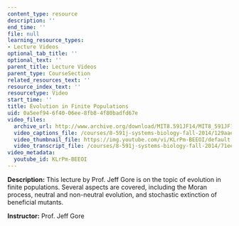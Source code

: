 ```yaml
---
content_type: resource
description: ''
end_time: ''
file: null
learning_resource_types:
- Lecture Videos
optional_tab_title: ''
optional_text: ''
parent_title: Lecture Videos
parent_type: CourseSection
related_resources_text: ''
resource_index_text: ''
resourcetype: Video
start_time: ''
title: Evolution in Finite Populations
uid: 0a5eef94-6f40-06ee-8fb8-4f80badfd67e
video_files:
  archive_url: http://www.archive.org/download/MIT8.591JF14/MIT8_591JF14_lec15_300k.mp4
  video_captions_file: /courses/8-591j-systems-biology-fall-2014/129aae4953945f7094bf67b003a2ec88_KLrPm-BEEOI.vtt
  video_thumbnail_file: https://img.youtube.com/vi/KLrPm-BEEOI/default.jpg
  video_transcript_file: /courses/8-591j-systems-biology-fall-2014/71ee6d98ea7050f2059b327410f32b13_KLrPm-BEEOI.pdf
video_metadata:
  youtube_id: KLrPm-BEEOI
---
```


**Description:** This lecture by Prof. Jeff Gore is on the topic of evolution in finite populations. Several aspects are covered, including the Moran process, neutral and non-neutral evolution, and stochastic extinction of beneficial mutants.

**Instructor:** Prof. Jeff Gore